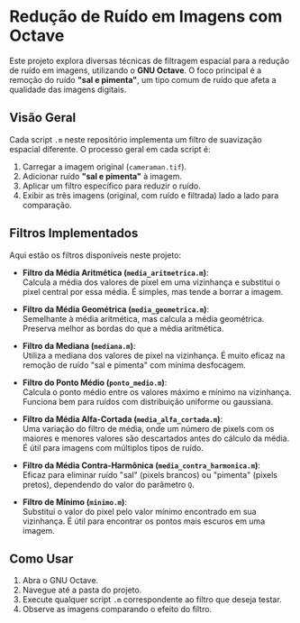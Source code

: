 # Redução de Ruído em Imagens com Octave

Este projeto explora diversas técnicas de filtragem espacial para a redução de ruído em imagens, utilizando o **GNU Octave**. O foco principal é a remoção do ruído **"sal e pimenta"**, um tipo comum de ruído que afeta a qualidade das imagens digitais.

## Visão Geral

Cada script `.m` neste repositório implementa um filtro de suavização espacial diferente. O processo geral em cada script é:

1. Carregar a imagem original (`cameraman.tif`).
2. Adicionar ruído **"sal e pimenta"** à imagem.
3. Aplicar um filtro específico para reduzir o ruído.
4. Exibir as três imagens (original, com ruído e filtrada) lado a lado para comparação.

## Filtros Implementados

Aqui estão os filtros disponíveis neste projeto:

- **Filtro da Média Aritmética (`media_aritmetrica.m`)**:  
  Calcula a média dos valores de pixel em uma vizinhança e substitui o pixel central por essa média. É simples, mas tende a borrar a imagem.

- **Filtro da Média Geométrica (`media_geometrica.m`)**:  
  Semelhante à média aritmética, mas calcula a média geométrica. Preserva melhor as bordas do que a média aritmética.

- **Filtro da Mediana (`mediana.m`)**:  
  Utiliza a mediana dos valores de pixel na vizinhança. É muito eficaz na remoção de ruído "sal e pimenta" com mínima desfocagem.

- **Filtro do Ponto Médio (`ponto_medio.m`)**:  
  Calcula o ponto médio entre os valores máximo e mínimo na vizinhança. Funciona bem para ruídos com distribuição uniforme ou gaussiana.

- **Filtro da Média Alfa-Cortada (`media_alfa_cortada.m`)**:  
  Uma variação do filtro de média, onde um número de pixels com os maiores e menores valores são descartados antes do cálculo da média. É útil para imagens com múltiplos tipos de ruído.

- **Filtro da Média Contra-Harmônica (`media_contra_harmonica.m`)**:  
  Eficaz para eliminar ruído "sal" (pixels brancos) ou "pimenta" (pixels pretos), dependendo do valor do parâmetro `Q`.

- **Filtro de Mínimo (`minimo.m`)**:  
  Substitui o valor do pixel pelo valor mínimo encontrado em sua vizinhança. É útil para encontrar os pontos mais escuros em uma imagem.

## Como Usar

1. Abra o GNU Octave.
2. Navegue até a pasta do projeto.
3. Execute qualquer script `.m` correspondente ao filtro que deseja testar.
4. Observe as imagens comparando o efeito do filtro.

